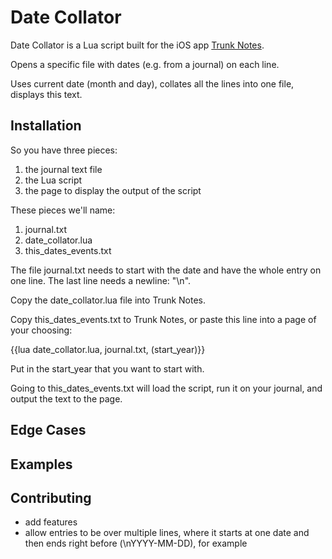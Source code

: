 
# Date Collator

Date Collator is a Lua script built for the iOS app [Trunk Notes](https://itunes.apple.com/us/app/trunk-notes/id302880785).

Opens a specific file with dates (e.g. from a journal) on each line.

Uses current date (month and day), collates all the lines into one file, displays this text.


## Installation

So you have three pieces:
1) the journal text file
2) the Lua script
3) the page to display the output of the script

These pieces we'll name:
1) journal.txt
2) date_collator.lua
3) this_dates_events.txt

The file journal.txt needs to start with the date and have the whole entry on one line. The last line needs a newline: "\n".

Copy the date_collator.lua file into Trunk Notes.

Copy this_dates_events.txt to Trunk Notes, or paste this line into a page of your choosing:

{{lua date_collator.lua, journal.txt, (start_year)}}

Put in the start_year that you want to start with.

Going to this_dates_events.txt will load the script, run it on your journal, and output the text to the page.


## Edge Cases

## Examples
## Contributing
 - add features
 - allow entries to be over multiple lines, where it starts at one date and then ends right before (\nYYYY-MM-DD), for example

